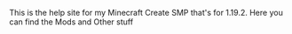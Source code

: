 This is the help site for my Minecraft Create SMP that's for 1.19.2. Here you can find the Mods and Other stuff
